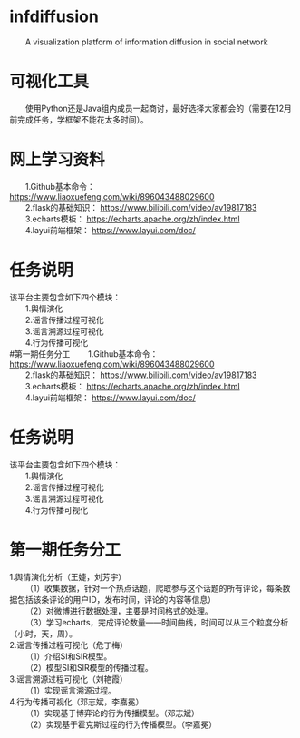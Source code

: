 # infdiffusion
&emsp;&emsp;A visualization platform of information diffusion in social network
# 可视化工具
&emsp;&emsp;使用Python还是Java组内成员一起商讨，最好选择大家都会的（需要在12月前完成任务，学框架不能花太多时间）。<br>
# 网上学习资料
&emsp;&emsp;1.Github基本命令： https://www.liaoxuefeng.com/wiki/896043488029600<br>
&emsp;&emsp;2.flask的基础知识： https://www.bilibili.com/video/av19817183<br>
&emsp;&emsp;3.echarts模板： https://echarts.apache.org/zh/index.html<br>
&emsp;&emsp;4.layui前端框架： https://www.layui.com/doc/ 
# 任务说明
该平台主要包含如下四个模块：<br>
&emsp;&emsp;1.舆情演化<br>
&emsp;&emsp;2.谣言传播过程可视化<br>
&emsp;&emsp;3.谣言溯源过程可视化<br>
&emsp;&emsp;4.行为传播可视化<br>
#第一期任务分工
&emsp;&emsp;1.Github基本命令： https://www.liaoxuefeng.com/wiki/896043488029600<br>
&emsp;&emsp;2.flask的基础知识： https://www.bilibili.com/video/av19817183<br>
&emsp;&emsp;3.echarts模板： https://echarts.apache.org/zh/index.html<br>
&emsp;&emsp;4.layui前端框架： https://www.layui.com/doc/ 
# 任务说明
该平台主要包含如下四个模块：<br>
&emsp;&emsp;1.舆情演化<br>
&emsp;&emsp;2.谣言传播过程可视化<br>
&emsp;&emsp;3.谣言溯源过程可视化<br>
&emsp;&emsp;4.行为传播可视化<br>
# 第一期任务分工
1.舆情演化分析（王婕，刘芳宇）<br>
&emsp;&emsp;（1）收集数据，针对一个热点话题，爬取参与这个话题的所有评论，每条数据包括该条评论的用户ID，发布时间，评论的内容等信息）<br>
&emsp;&emsp;（2）对微博进行数据处理，主要是时间格式的处理。<br>
&emsp;&emsp;（3）学习echarts，完成评论数量——时间曲线，时间可以从三个粒度分析（小时，天，周）。<br>
2.谣言传播过程可视化（危丁梅）<br>
&emsp;&emsp;（1）介绍SI和SIR模型。<br>
&emsp;&emsp;（2）模型SI和SIR模型的传播过程。<br>
3.谣言溯源过程可视化（刘艳霞）<br>
&emsp;&emsp;（1）实现谣言溯源过程。<br>
4.行为传播可视化（邓志斌，李嘉冕）<br>
&emsp;&emsp;（1）实现基于博弈论的行为传播模型。（邓志斌）<br>
&emsp;&emsp;（2）实现基于霍克斯过程的行为传播模型。（李嘉冕）<br>